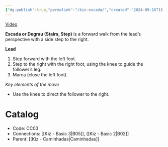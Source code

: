 ```yaml
---
{"dg-publish":true,"permalink":"/kiz-escada/","created":"2024-09-16T15:14:53.065-04:00","updated":"2024-10-01T22:37:54.972-04:00"}
---
```



[Video](https://youtu.be/xy0lMdrg-d8)

**Escada or Degrau (Stairs, Step)** is a forward walk from the lead’s perspective with a side step to the right.

**Lead**
1. Step forward with the left foot.
2. Step to the right with the right foot, using the knee to guide the follower’s leg.
3. Marca (close the left foot).

*Key elements of the move*
- Use the knee to direct the follower to the right.

# Catalog

- Code: CC03
- Connections: [[Kiz - Basic 3\|B05]], [[Kiz - Basic 2\|B02]]
- Parent: [[Kiz - Caminhadas\|Caminhadas]]
